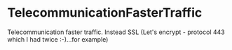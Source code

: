 # TelecommunicationFasterTraffic
Telecommunication faster traffic. Instead SSL (Let's encrypt - protocol 443 which I had twice :-)...for example)
